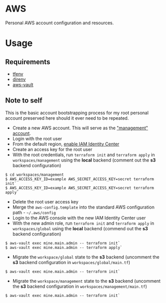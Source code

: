 # AWS

Personal AWS account configuration and resources.

# Usage

## Requirements

- [tfenv](https://github.com/tfutils/tfenv)
- [direnv](https://github.com/direnv/direnv)
- [aws-vault](https://github.com/99designs/aws-vault/tree/master)

## Note to self

This is the basic account bootstrapping process for my root personal account preserved here should
it ever need to be repeated.

- Create a new AWS account. This will serve as the ["management"
  account](https://docs.aws.amazon.com/organizations/latest/userguide/orgs_best-practices_mgmt-acct.html).
- Login with the root user
- From the default region, [enable IAM Identity Center](https://docs.aws.amazon.com/singlesignon/latest/userguide/get-started-enable-identity-center.html)
- Create an access key for the root user
- With the root credentials, run `terraform init` and `terraform apply` in `workspaces/management`
  using the __local__ backend (comment out the __s3__ backend configuration)

```
$ cd workspaces/management
$ AWS_ACCESS_KEY_ID=example AWS_SECRET_ACCESS_KEY=secret terraform init`
$ AWS_ACCESS_KEY_ID=example AWS_SECRET_ACCESS_KEY=secret terraform apply`
```

- Delete the root user access key
- Merge the `aws-config.template` into the standard AWS configuration path - `~/.aws/config`
- Login to the AWS console with the new IAM Identity Center user
- With the new admin role, run `terraform init` and `terraform apply` in `workspaces/global` using
  the __local__ backend (commend out the __s3__ backend configuration)

```
$ aws-vault exec mine.main.admin -- terraform init`
$ aws-vault exec mine.main.admin -- terraform apply`
```

- Migrate the `workspace/global` state to the __s3__ backend (uncomment the __s3__ backend
  configuration in `workspaces/global/main.tf`)

```
$ aws-vault exec mine.main.admin -- terraform init`
```

- Migrate the `workspace/management` state to the __s3__ backend (uncomment the __s3__ backend
  configuration in `workspaces/management/main.tf`)

```
$ aws-vault exec mine.main.admin -- terraform init`
```
